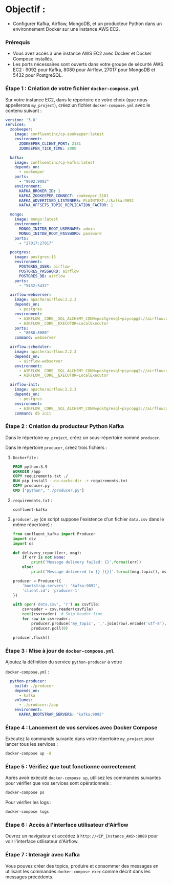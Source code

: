 # Objectif : 
- Configurer Kafka, Airflow, MongoDB, et un producteur Python dans un environnement Docker sur une instance AWS EC2.

### Prérequis

- Vous avez accès à une instance AWS EC2 avec Docker et Docker Compose installés.
- Les ports nécessaires sont ouverts dans votre groupe de sécurité AWS EC2 : 9092 pour Kafka, 8080 pour Airflow, 27017 pour MongoDB et 5432 pour PostgreSQL.

### Étape 1 : Création de votre fichier `docker-compose.yml`

Sur votre instance EC2, dans le répertoire de votre choix (que nous appellerons `my_project`), créez un fichier `docker-compose.yml` avec le contenu suivant :

```yaml
version: '3.8'
services:
  zookeeper:
    image: confluentinc/cp-zookeeper:latest
    environment:
      ZOOKEEPER_CLIENT_PORT: 2181
      ZOOKEEPER_TICK_TIME: 2000

  kafka:
    image: confluentinc/cp-kafka:latest
    depends_on:
      - zookeeper
    ports:
      - "9092:9092"
    environment:
      KAFKA_BROKER_ID: 1
      KAFKA_ZOOKEEPER_CONNECT: zookeeper:2181
      KAFKA_ADVERTISED_LISTENERS: PLAINTEXT://kafka:9092
      KAFKA_OFFSETS_TOPIC_REPLICATION_FACTOR: 1

  mongo:
    image: mongo:latest
    environment:
      MONGO_INITDB_ROOT_USERNAME: admin
      MONGO_INITDB_ROOT_PASSWORD: password
    ports:
      - "27017:27017"

  postgres:
    image: postgres:13
    environment:
      POSTGRES_USER: airflow
      POSTGRES_PASSWORD: airflow
      POSTGRES_DB: airflow
    ports:
      - "5432:5432"

  airflow-webserver:
    image: apache/airflow:2.2.3
    depends_on:
      - postgres
    environment:
      - AIRFLOW__CORE__SQL_ALCHEMY_CONN=postgresql+psycopg2://airflow:airflow@postgres/airflow
      - AIRFLOW__CORE__EXECUTOR=LocalExecutor
    ports:
      - "8080:8080"
    command: webserver

  airflow-scheduler:
    image: apache/airflow:2.2.3
    depends_on:
      - airflow-webserver
    environment:
      - AIRFLOW__CORE__SQL_ALCHEMY_CONN=postgresql+psycopg2://airflow:airflow@postgres/airflow
      - AIRFLOW__CORE__EXECUTOR=LocalExecutor

  airflow-init:
    image: apache/airflow:2.2.3
    depends_on:
      - postgres
    environment:
      - AIRFLOW__CORE__SQL_ALCHEMY_CONN=postgresql+psycopg2://airflow:airflow@postgres/airflow
    command: db init
```

### Étape 2 : Création du producteur Python Kafka

Dans le répertoire `my_project`, créez un sous-répertoire nommé `producer`.

Dans le répertoire `producer`, créez trois fichiers :

1. `Dockerfile` :
   ```Dockerfile
   FROM python:3.9
   WORKDIR /app
   COPY requirements.txt ./
   RUN pip install --no-cache-dir -r requirements.txt
   COPY producer.py .
   CMD ["python", "./producer.py"]
   ```

2. `requirements.txt` :
   ```
   confluent-kafka
   ```

3. `producer.py` (ce script suppose l'existence d'un fichier `data.csv` dans le même répertoire) :
   ```python
   from confluent_kafka import Producer
   import csv
   import os

   def delivery_report(err, msg):
       if err is not None:
           print('Message delivery failed: {}'.format(err))
       else:
           print('Message delivered to {} [{}]'.format(msg.topic(), msg.partition()))

   producer = Producer({
       'bootstrap.servers': 'kafka:9092',
       'client.id': 'producer-1'
   })

   with open('data.csv', 'r') as csvfile:
       csvreader = csv.reader(csvfile)
       next(csvreader)  # Skip header line
       for row in csvreader:
           producer.produce('my_topic', ','.join(row).encode('utf-8'), callback=delivery_report)
           producer.poll(0)

   producer.flush()
   ```

### Étape 3 : Mise à jour de `docker-compose.yml`

Ajoutez la définition du service `python-producer` à votre

 `docker-compose.yml` :

```yaml
  python-producer:
    build: ./producer
    depends_on:
      - kafka
    volumes:
      - ./producer:/app
    environment:
      KAFKA_BOOTSTRAP_SERVERS: "kafka:9092"
```

### Étape 4 : Lancement de vos services avec Docker Compose

Exécutez la commande suivante dans votre répertoire `my_project` pour lancer tous les services :

```bash
docker-compose up -d
```

### Étape 5 : Vérifiez que tout fonctionne correctement

Après avoir exécuté `docker-compose up`, utilisez les commandes suivantes pour vérifier que vos services sont opérationnels :

```bash
docker-compose ps
```

Pour vérifier les logs :

```bash
docker-compose logs
```

### Étape 6 : Accès à l'interface utilisateur d'Airflow

Ouvrez un navigateur et accédez à `http://<IP_Instance_AWS>:8080` pour voir l'interface utilisateur d'Airflow.

### Étape 7 : Interagir avec Kafka

Vous pouvez créer des topics, produire et consommer des messages en utilisant les commandes `docker-compose exec` comme décrit dans les messages précédents.

